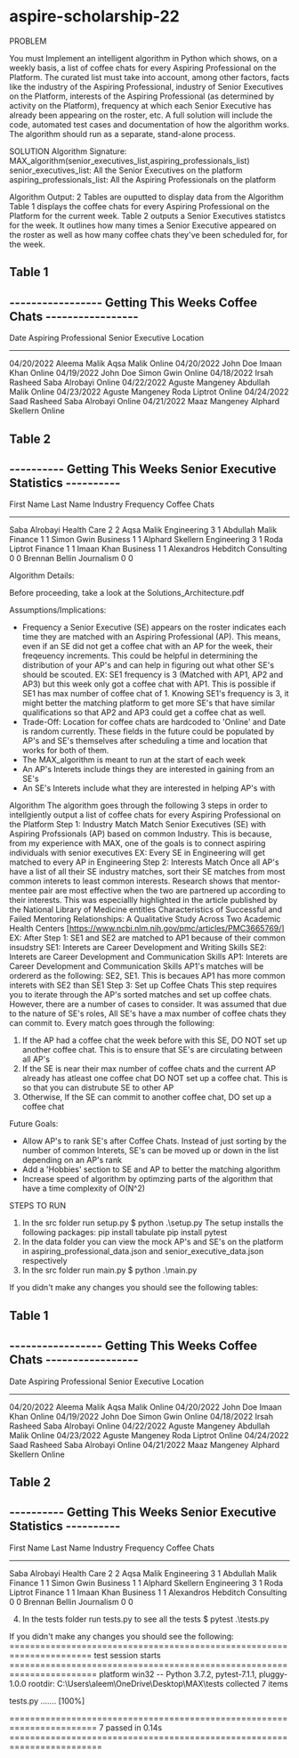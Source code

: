 # aspire-scholarship-22
PROBLEM

You must Implement an intelligent algorithm in Python which shows, on a weekly basis, a list of coffee chats for every Aspiring Professional on the Platform. The curated list must take into account, among other factors, facts like the industry of the Aspiring Professional, industry of Senior Executives on the Platform, interests of the Aspiring Professional (as determined by activity on the Platform), frequency at which each Senior Executive has already been appearing on the roster, etc. A full solution will include the code, automated test cases and documentation of how the algorithm works. The algorithm should run as a separate, stand-alone process.

SOLUTION
Algorithm Signature:
MAX_algorithm(senior_executives_list,aspiring_professionals_list)
senior_executives_list: All the Senior Executives on the platform
aspiring_professionals_list: All the Aspiring Professionals on the platform


Algorithm Output:
2 Tables are ouputted to display data from the Algorithm
Table 1 displays the coffee chats for every Aspiring Professional on the Platform for the current week.
Table 2 outputs a Senior Executives statistcs for the week. It outlines how many times a Senior Executive appeared on the roster as well as how many coffee chats they've been scheduled for, for the week.

Table 1
-------------------------------------------------------------------
----------------- Getting This Weeks Coffee Chats -----------------
-------------------------------------------------------------------

Date        Aspiring Professional    Senior Executive    Location
----------  -----------------------  ------------------  ----------
04/20/2022  Aleema Malik             Aqsa Malik          Online
04/20/2022  John Doe                 Imaan Khan          Online
04/19/2022  John Doe                 Simon Gwin          Online
04/18/2022  Irsah Rasheed            Saba Alrobayi       Online
04/22/2022  Aguste Mangeney          Abdullah Malik      Online
04/23/2022  Aguste Mangeney          Roda Liptrot        Online
04/24/2022  Saad Rasheed             Saba Alrobayi       Online
04/21/2022  Maaz Mangeney            Alphard Skellern    Online

Table 2
--------------------------------------------------------------------
---------- Getting This Weeks Senior Executive Statistics ----------
--------------------------------------------------------------------

First Name    Last Name    Industry       Frequency    Coffee Chats
------------  -----------  -----------  -----------  --------------
Saba          Alrobayi     Health Care            2               2
Aqsa          Malik        Engineering            3               1
Abdullah      Malik        Finance                1               1
Simon         Gwin         Business               1               1
Alphard       Skellern     Engineering            3               1
Roda          Liptrot      Finance                1               1
Imaan         Khan         Business               1               1
Alexandros    Hebditch     Consulting             0               0
Brennan       Bellin       Journalism             0               0

Algorithm Details:

Before proceeding, take a look at the Solutions_Architecture.pdf 

Assumptions/Implications:
- Frequency a Senior Executive (SE) appears on the roster indicates each time they are matched with an Aspiring Professional (AP). This means, even if an SE did not get a coffee chat with an AP for the week, their freqeuency increments. This could be helpful in determining the distribution of your AP's and can help in figuring out what other SE's should be scouted. 
EX: SE1 frequency is 3 (Matched with AP1, AP2 and AP3) but this week only got a coffee chat with AP1. This is possible if SE1 has max number of coffee chat of 1. Knowing SE1's frequency is 3, it might better the matching platform to get more SE's that have similar qualifications so that AP2 and AP3 could get a coffee chat as well.
- Trade-Off: Location for coffee chats are hardcoded to 'Online' and Date is random currently. These fields in the future could be populated by AP's and SE's themselves after scheduling a time and location that works for both of them.
- The MAX_algorithm is meant to run at the start of each week
- An AP's Interets include things they are interested in gaining from an SE's 
- An SE's Interets include what they are interested in helping AP's with

Algorithm
The algorithm goes through the following 3 steps in order to intellgiently output a list of coffee chats for every Aspiring Professional on the Platform
Step 1: Industry Match
Match Senior Executives (SE) with Aspiring Profssionals (AP) based on common Industry. This is because, from my experience with MAX, one of the goals is to connect aspiring individuals with senior executives
EX: Every SE in Engineering will get matched to every AP in Engineering
Step 2: Interests Match
Once all AP's have a list of all their SE industry matches, sort their SE matches from most common interets to least common interests. Research shows that mentor-mentee pair are most effective when the two are partnered up according to their interests. This was especiallly highlighted in the article published by the National Library of Medicine entitles Characteristics of Successful and Failed Mentoring Relationships: A Qualitative Study Across Two Academic Health Centers [https://www.ncbi.nlm.nih.gov/pmc/articles/PMC3665769/]
EX: After Step 1: SE1 and SE2 are matched to AP1 because of their common insudstry
    SE1: Interets are Career Development and Writing Skills
    SE2: Interets are Career Development and Communication Skills
    AP1: Interets are Career Development and Communication Skills
    AP1's matches will be ordererd as the following: SE2, SE1. This is becaues AP1 has more common interets with SE2 than SE1
Step 3: Set up Coffee Chats
This step requires you to iterate through the AP's sorted matches and set up coffee chats. However, there are a number of cases to consider. It was assumed that due to the nature of SE's roles, All SE's have a max number of coffee chats they can commit to. Every match goes through the following:
1) If the AP had a coffee chat the week before with this SE, DO NOT set up another coffee chat. This is to ensure that SE's are circulating between all AP's
2) If the SE is near their max number of coffee chats and the current AP already has atleast one coffee chat DO NOT set up a coffee chat. This is so that you can distrubute SE to other AP
3) Otherwise, If the SE can commit to another coffee chat, DO set up a coffee chat

Future Goals:
- Allow AP's to rank SE's after Coffee Chats. Instead of just sorting by the number of common Interets, SE's can be moved up or down in the list depending on an AP's rank
- Add a 'Hobbies' section to SE and AP to better the matching algorithm
- Increase speed of algorithm by optimzing parts of the algorithm that have a time complexity of O(N^2) 

STEPS TO RUN
1) In the src folder run setup.py
$  python .\setup.py
The setup installs the following packages:
pip install tabulate
pip install pytest
2) In the data folder you can view the mock AP's and SE's on the platform in aspiring_professional_data.json and senior_executive_data.json respectively
3) In the src folder run main.py
$ python .\main.py

If you didn't make any changes you should see the following tables:

Table 1
-------------------------------------------------------------------
----------------- Getting This Weeks Coffee Chats -----------------
-------------------------------------------------------------------

Date        Aspiring Professional    Senior Executive    Location
----------  -----------------------  ------------------  ----------
04/20/2022  Aleema Malik             Aqsa Malik          Online
04/20/2022  John Doe                 Imaan Khan          Online
04/19/2022  John Doe                 Simon Gwin          Online
04/18/2022  Irsah Rasheed            Saba Alrobayi       Online
04/22/2022  Aguste Mangeney          Abdullah Malik      Online
04/23/2022  Aguste Mangeney          Roda Liptrot        Online
04/24/2022  Saad Rasheed             Saba Alrobayi       Online
04/21/2022  Maaz Mangeney            Alphard Skellern    Online

Table 2
--------------------------------------------------------------------
---------- Getting This Weeks Senior Executive Statistics ----------
--------------------------------------------------------------------

First Name    Last Name    Industry       Frequency    Coffee Chats
------------  -----------  -----------  -----------  --------------
Saba          Alrobayi     Health Care            2               2
Aqsa          Malik        Engineering            3               1
Abdullah      Malik        Finance                1               1
Simon         Gwin         Business               1               1
Alphard       Skellern     Engineering            3               1
Roda          Liptrot      Finance                1               1
Imaan         Khan         Business               1               1
Alexandros    Hebditch     Consulting             0               0
Brennan       Bellin       Journalism             0               0

4) In the tests folder run tests.py to see all the tests
$ pytest .\tests.py 

If you didn't make any changes you should see the following:
====================================================================== test session starts =======================================================================
platform win32 -- Python 3.7.2, pytest-7.1.1, pluggy-1.0.0
rootdir: C:\Users\aleem\OneDrive\Desktop\MAX\tests
collected 7 items

tests.py .......                                                                                                                                            [100%]

======================================================================= 7 passed in 0.14s ======================================================================== 